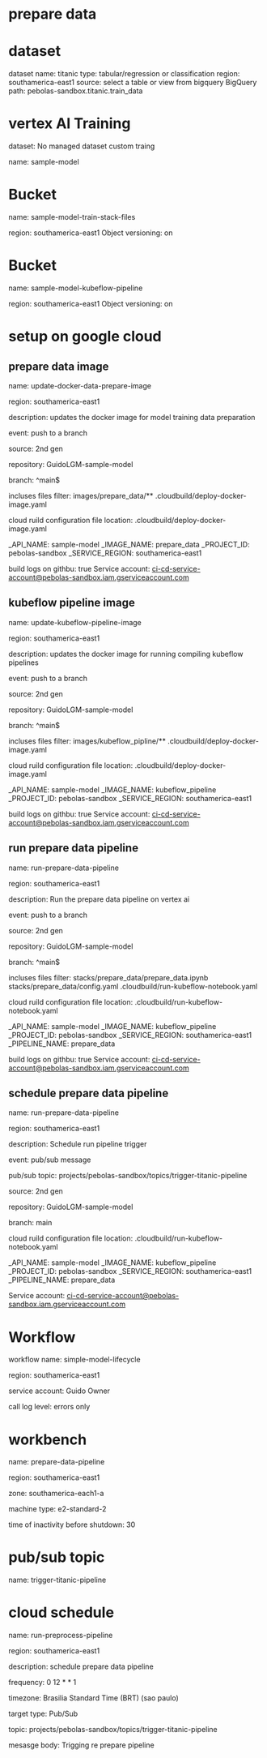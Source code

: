 # prepare data

# dataset
dataset name: titanic
type: tabular/regression or classification
region: southamerica-east1
source: select a table or view from bigquery
BigQuery path: pebolas-sandbox.titanic.train_data

# vertex AI  Training

dataset: No managed dataset
custom traing

name: sample-model


# Bucket


name: sample-model-train-stack-files

region: southamerica-east1
Object versioning: on

# Bucket


name: sample-model-kubeflow-pipeline

region: southamerica-east1
Object versioning: on

# setup on google cloud

## prepare data image

name: update-docker-data-prepare-image

region: southamerica-east1

description: updates the docker image for model training data preparation

event: push to a branch

source: 2nd gen

repository: GuidoLGM-sample-model

branch: ^main$

incluses files filter: images/prepare_data/** .cloudbuild/deploy-docker-image.yaml

cloud ruild configuration file location: .cloudbuild/deploy-docker-image.yaml

_API_NAME: sample-model
_IMAGE_NAME: prepare_data
_PROJECT_ID: pebolas-sandbox
_SERVICE_REGION: southamerica-east1

build logs on githbu: true
Service account: ci-cd-service-account@pebolas-sandbox.iam.gserviceaccount.com

## kubeflow pipeline image
name: update-kubeflow-pipeline-image

region: southamerica-east1

description: updates the docker image for running compiling kubeflow pipelines

event: push to a branch

source: 2nd gen

repository: GuidoLGM-sample-model

branch: ^main$

incluses files filter: images/kubeflow_pipline/** .cloudbuild/deploy-docker-image.yaml

cloud ruild configuration file location: .cloudbuild/deploy-docker-image.yaml

_API_NAME: sample-model
_IMAGE_NAME: kubeflow_pipeline
_PROJECT_ID: pebolas-sandbox
_SERVICE_REGION: southamerica-east1

build logs on githbu: true
Service account: ci-cd-service-account@pebolas-sandbox.iam.gserviceaccount.com

## run prepare data pipeline

name: run-prepare-data-pipeline

region: southamerica-east1

description: Run the prepare data pipeline on vertex ai

event: push to a branch

source: 2nd gen

repository: GuidoLGM-sample-model

branch: ^main$

incluses files filter: stacks/prepare_data/prepare_data.ipynb stacks/prepare_data/config.yaml .cloudbuild/run-kubeflow-notebook.yaml

cloud ruild configuration file location: .cloudbuild/run-kubeflow-notebook.yaml

_API_NAME: sample-model
_IMAGE_NAME: kubeflow_pipeline
_PROJECT_ID: pebolas-sandbox
_SERVICE_REGION: southamerica-east1
_PIPELINE_NAME: prepare_data

build logs on githbu: true
Service account: ci-cd-service-account@pebolas-sandbox.iam.gserviceaccount.com

## schedule prepare data pipeline

name: run-prepare-data-pipeline

region: southamerica-east1

description: Schedule run pipeline trigger

event: pub/sub message

pub/sub topic: projects/pebolas-sandbox/topics/trigger-titanic-pipeline

source: 2nd gen

repository: GuidoLGM-sample-model

branch: main

cloud ruild configuration file location: .cloudbuild/run-kubeflow-notebook.yaml

_API_NAME: sample-model
_IMAGE_NAME: kubeflow_pipeline
_PROJECT_ID: pebolas-sandbox
_SERVICE_REGION: southamerica-east1
_PIPELINE_NAME: prepare_data

Service account: ci-cd-service-account@pebolas-sandbox.iam.gserviceaccount.com

# Workflow

workflow name: simple-model-lifecycle

region: southamerica-east1

service account: Guido Owner

call log level: errors only


# workbench

name: prepare-data-pipeline

region: southamerica-east1

zone: southamerica-each1-a

machine type: e2-standard-2

time of inactivity before shutdown: 30

# pub/sub topic

name: trigger-titanic-pipeline

# cloud schedule

name: run-preprocess-pipeline

region: southamerica-east1

description: schedule prepare data pipeline

frequency: 0 12 * * 1

timezone: Brasilia Standard Time (BRT) (sao paulo)

target type: Pub/Sub

topic: projects/pebolas-sandbox/topics/trigger-titanic-pipeline

mesasge body: Trigging re prepare pipeline